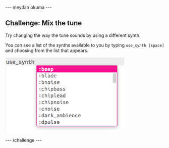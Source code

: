 \--- meydan okuma \---

## Challenge: Mix the tune

Try changing the way the tune sounds by using a different synth.

You can see a list of the synths available to you by typing `use_synth [space]` and choosing from the list that appears.

![Choosing a synth](images/use_synth.png)

\--- /challenge \---